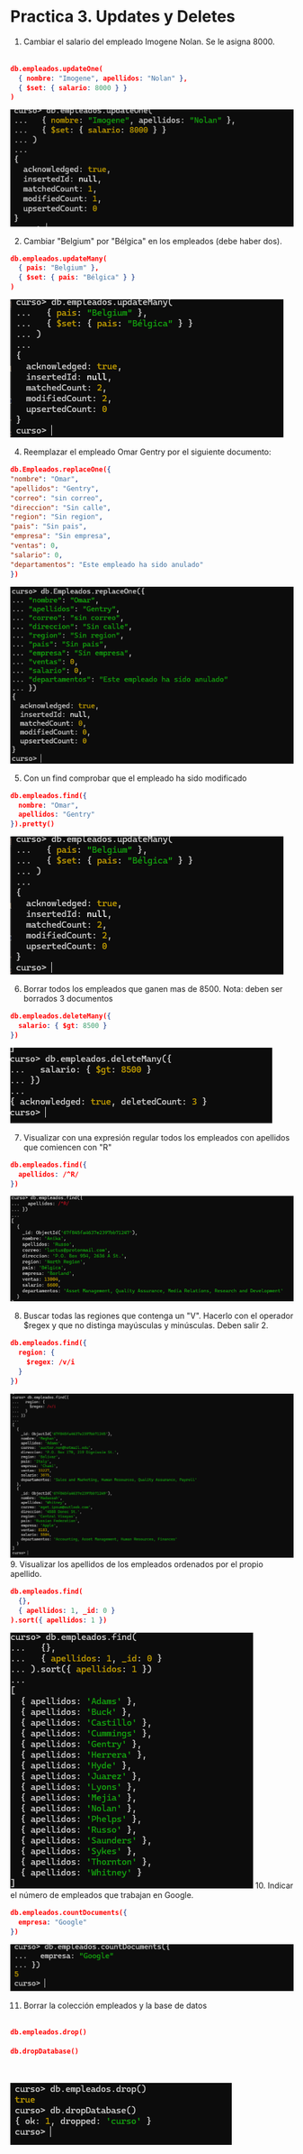 # Practica 3. Updates y Deletes

1. Cambiar el salario del empleado Imogene Nolan. Se le asigna 8000.

```json

db.empleados.updateOne(
  { nombre: "Imogene", apellidos: "Nolan" },
  { $set: { salario: 8000 } }
)

```
![nombres](../img/03-1.png)

2. Cambiar "Belgium" por "Bélgica" en los empleados (debe haber dos).

```json
db.empleados.updateMany(
  { pais: "Belgium" },
  { $set: { pais: "Bélgica" } }
)

```
![nombres](../img/03-2.png)

4. Reemplazar el empleado Omar Gentry por el siguiente documento:

```json
db.Empleados.replaceOne({
"nombre": "Omar",
"apellidos": "Gentry",
"correo": "sin correo",
"direccion": "Sin calle",
"region": "Sin region",
"pais": "Sin pais",
"empresa": "Sin empresa",
"ventas": 0,
"salario": 0,
"departamentos": "Este empleado ha sido anulado"
})
```
![nombres](../img/replanzar.png)


5. Con un find comprobar que el empleado ha sido modificado

```json
db.empleados.find({
  nombre: "Omar",
  apellidos: "Gentry"
}).pretty()


```
![nombres](../img/03-3.png)


6. Borrar todos los empleados que ganen mas de 8500. Nota: deben ser borrados 3 documentos

```json
db.empleados.deleteMany({
  salario: { $gt: 8500 }
})


```

![nombres](../img/03-4.png)


7. Visualizar con una expresión regular todos los empleados con apellidos que comiencen con "R"

```json 
db.empleados.find({
  apellidos: /^R/
})


```


![nombres](../img/03%20-5.png)

8. Buscar todas las regiones que contenga un "V". Hacerlo con el operador $regex y que no distinga mayúsculas y minúsculas. Deben salir 2.

```json
db.empleados.find({
  region: {
    $regex: /v/i
  }
})

```
![nombres](../img/03-6.png)
9. Visualizar los apellidos de los empleados ordenados por el propio apellido.

```json
db.empleados.find(
  {},
  { apellidos: 1, _id: 0 }
).sort({ apellidos: 1 })


```
![nombres](../img/03-7.png)
10. Indicar el número de empleados que trabajan en Google.

```json 
db.empleados.countDocuments({
  empresa: "Google"
})


```
![nombres](../img/03-8.png)

11. Borrar la colección empleados y la base de datos

```json 

db.empleados.drop()

db.dropDatabase()




```
![nombres](../img/03-9.png)